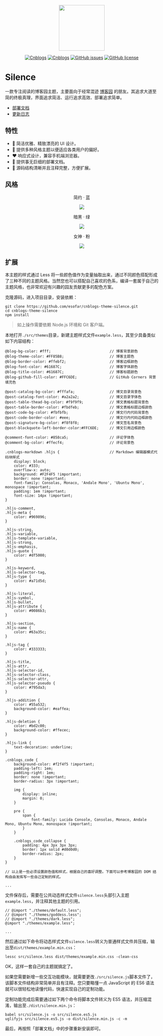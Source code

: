 

<div align="center">

<img src="./docs/logo.png" height="150" />

[![Cnblogs](https://img.shields.io/badge/latest-v2.0.0-brightgreen.svg)](https://github.com/esofar/cnblogs-theme-silence/releases)
[![Cnblogs](https://img.shields.io/badge/dependencies-jQuery-blue.svg)](https://www.cnblogs.com)
[![GitHub issues](https://img.shields.io/github/issues/esofar/cnblogs-theme-silence.svg)](https://github.com/esofar/cnblogs-theme-silence/issues)
[![GitHub license](https://img.shields.io/github/license/esofar/cnblogs-theme-silence.svg)](https://github.com/esofar/cnblogs-theme-silence/blob/master/LICENSE)

</div>

# Silence

一款专注阅读的博客园主题，主要面向于经常混迹 [博客园](https://www.cnblogs.com/) 的朋友。其追求大道至简的终极真理，界面追求简洁、运行追求高效、部署追求简单。

- [部署文档](./docs/deploy.md)
- [更新日志](./docs/change.md)

## 特性

* :blue_heart: 简洁优雅、精致漂亮的 UI 设计。
* :purple_heart: 提供多种风格主题以便适应各类用户的偏好。
* :heart: 响应式设计，兼容手机端浏览器。
* :green_heart: 提供事无巨细的部署文档。
* :yellow_heart: 源码结构清晰并且注释完整，方便扩展。

## 风格

<div align="center">

简约 · 蓝

![](./docs/theme_default.png)

暗黑 · 绿

![](./docs/theme_dark.png)

女神 · 粉

![](./docs/theme_goddess.png)

</div> 

## 扩展

本主题的样式通过 Less 将一些颜色值作为变量抽取出来，通过不同颜色搭配形成了三种不同的主题风格。当然您也可以搭配自己喜欢的色系，编译一套属于自己的主题风格，也非常欢迎有兴趣的园友贡献更多的配色方案。

克隆源码，进入项目目录，安装依赖：

```
git clone https://github.com/esofar/cnblogs-theme-silence.git
cd cnblogs-theme-silence
npm install
```

> 如上操作需要依赖 Node.js 环境和 Git 客户端。

本地打开`./src/themes`目录，新建主题样式文件`example.less`，其至少具备类似如下内容结构：

```
@blog-bg-color: #fff;                           // 博客背景颜色
@blog-theme-color: #FF85B8;                     // 博客主题色
@blog-border-color: #ffebf2;                    // 博客边框颜色
@blog-font-color: #61687C;                      // 博客字体颜色
@blog-title-color: #61687C;                     // 博客标题颜色
@blog-github-fill-color: #FFC6DE;               // GitHub Corners 背景填充色

@post-catalog-bg-color: #fffafa;                // 博文目录背景色
@post-catalog-font-color: #a2a2a2;              // 博文目录字体色
@post-table-thead-bg-color: #f9f9f9;            // 博文表格标题背景色
@post-table-border-color: #fbdfeb;              // 博文表格标题边框颜色
@post-code-bg-color: #fbfbfb;                   // 博文行内代码背景色
@post-code-border-color: #eee;                  // 博文行内代码边框颜色
@post-signature-bg-color: #f8f8f8;              // 博文签名背景色
@post-blockquote-left-border-color:#FFC6DE;     // 博文引用边框颜色

@comment-font-color: #858ca5;                   // 评论字体色
@comment-bg-color: #ffecf4;                     // 评论背景色

.cnblogs-markdown .hljs {                       // Markdown 编辑器模式代码块样式
    display: block;
    color: #333;
    overflow-x: auto;
    background: #F2F4F5 !important;
    border: none !important;
    font-family: Consolas, Monaco, 'Andale Mono', 'Ubuntu Mono', monospace !important;
    padding: 1em !important;
    font-size: 14px !important;
}

.hljs-comment,
.hljs-meta {
    color: #969896;
}

.hljs-string,
.hljs-variable,
.hljs-template-variable,
.hljs-strong,
.hljs-emphasis,
.hljs-quote {
    color: #df5000;
}

.hljs-keyword,
.hljs-selector-tag,
.hljs-type {
    color: #a71d5d;
}

.hljs-literal,
.hljs-symbol,
.hljs-bullet,
.hljs-attribute {
    color: #0086b3;
}

.hljs-section,
.hljs-name {
    color: #63a35c;
}

.hljs-tag {
    color: #333333;
}

.hljs-title,
.hljs-attr,
.hljs-selector-id,
.hljs-selector-class,
.hljs-selector-attr,
.hljs-selector-pseudo {
    color: #795da3;
}

.hljs-addition {
    color: #55a532;
    background-color: #eaffea;
}

.hljs-deletion {
    color: #bd2c00;
    background-color: #ffecec;
}

.hljs-link {
    text-decoration: underline;
}

.cnblogs_code {
    background-color: #f2f4f5 !important;
    padding-left: 1em;
    padding-right: 1em;
    border: none !important;
    border-radius: 3px !important;

    img {
        display: inline;
        margin: 0;
    }

    pre {
        span {
            font-family: Lucida Console, Consolas, Monaco, Andale Mono, Ubuntu Mono, monospace !important;
        }
    }

    .cnblogs_code_collapse {
        padding: 4px 3px 3px 3px;
        border: 1px solid #d0d0d0;
        border-radius: 2px;
    }
}

// 以上是一些必须设置颜色值和样式，根据自己的喜好调整。下面可以参考博客园的 DOM 结构自由发挥写一些自己定制的样式。

...

```

文件保存后，需要在公共动态样式文件`silence.less`头部引入主题`example.less`，并注释其他主题的引用。
```
// @import "./themes/default.less";
// @import "./themes/goddess.less";
// @import "./themes/dark.less";
@import "./themes/example.less";

...
```


然后通过如下命令将动态样式文件`silence.less`转义为普通样式文件并压缩，输出至`dist/themes/example.min.css`：

```
lessc src/silence.less dist/themes/example.min.css -clean-css
```

OK，这样一套自己的主题就搞定了。

如果您需要新增一些交互功能模块，就需要更改`./src/silence.js`脚本文件了，该脚本文件结构非常简单并且有注释。您只要略懂一点 JavaScript 的 ES6 语法就可以很轻松地读懂代码，快速实现自己的定制功能。

定制功能完成后需要通过如下两个命令将脚本文件转义为 ES5 语法，并压缩混淆，输出至`./dist/silence.min.js`：

```
babel src/silence.js -o src/silence.es5.js
uglifyjs src/silence.es5.js -o dist/silence.min.js -c -m
```

最后，再按照「部署文档」中的步骤重新安装即可。


